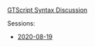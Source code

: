 [GTScript Syntax Discussion](GTScript-Syntax-Discussion)

Sessions:
- [2020-08-19](GTScript-Workshop-2020-08-19)

